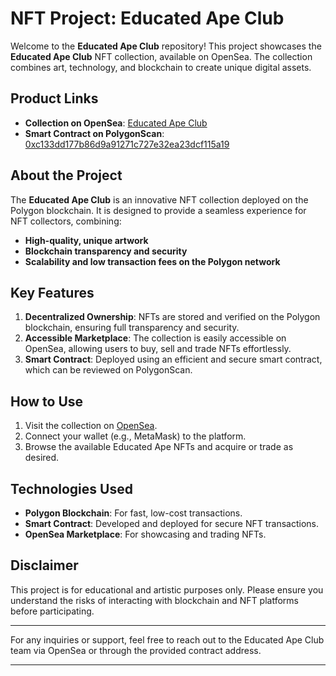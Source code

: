 # NFT Project: Educated Ape Club

Welcome to the **Educated Ape Club** repository! This project showcases the **Educated Ape Club** NFT collection, available on OpenSea. The collection combines art, technology, and blockchain to create unique digital assets.

## Product Links

- **Collection on OpenSea**: [Educated Ape Club](https://opensea.io/collection/educatedapeclub)
- **Smart Contract on PolygonScan**: [0xc133dd177b86d9a91271c727e32ea23dcf115a19](https://www.polygonscan.com/address/0xc133dd177b86d9a91271c727e32ea23dcf115a19)

## About the Project

The **Educated Ape Club** is an innovative NFT collection deployed on the Polygon blockchain. It is designed to provide a seamless experience for NFT collectors, combining:
- **High-quality, unique artwork**
- **Blockchain transparency and security**
- **Scalability and low transaction fees on the Polygon network**

## Key Features

1. **Decentralized Ownership**: NFTs are stored and verified on the Polygon blockchain, ensuring full transparency and security.
2. **Accessible Marketplace**: The collection is easily accessible on OpenSea, allowing users to buy, sell and trade NFTs effortlessly.
3. **Smart Contract**: Deployed using an efficient and secure smart contract, which can be reviewed on PolygonScan.

## How to Use

1. Visit the collection on [OpenSea](https://opensea.io/collection/educatedapeclub).
2. Connect your wallet (e.g., MetaMask) to the platform.
3. Browse the available Educated Ape NFTs and acquire or trade as desired.

## Technologies Used

- **Polygon Blockchain**: For fast, low-cost transactions.
- **Smart Contract**: Developed and deployed for secure NFT transactions.
- **OpenSea Marketplace**: For showcasing and trading NFTs.

## Disclaimer

This project is for educational and artistic purposes only. Please ensure you understand the risks of interacting with blockchain and NFT platforms before participating.

---

For any inquiries or support, feel free to reach out to the Educated Ape Club team via OpenSea or through the provided contract address.

---
